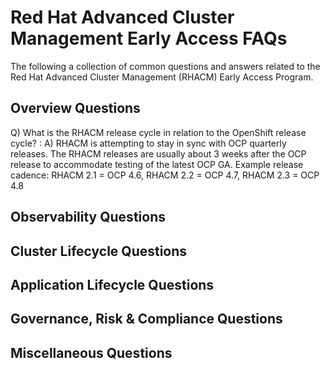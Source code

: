 # **Red Hat Advanced Cluster Management Early Access FAQs**

The following a collection of common questions and answers related to the Red Hat Advanced Cluster Management (RHACM) Early Access Program.

## **Overview Questions**

Q) What is the RHACM release cycle in relation to the OpenShift release cycle?
: A) RHACM is attempting to stay in sync with OCP quarterly releases.  The RHACM releases are usually about 3 weeks after the OCP release to accommodate testing of the latest OCP GA.   Example release cadence: RHACM 2.1 = OCP 4.6, RHACM 2.2 = OCP 4.7, RHACM 2.3 = OCP 4.8 

## **Observability Questions**

## **Cluster Lifecycle Questions**

## **Application Lifecycle Questions**

## **Governance, Risk & Compliance Questions**

## **Miscellaneous Questions**
